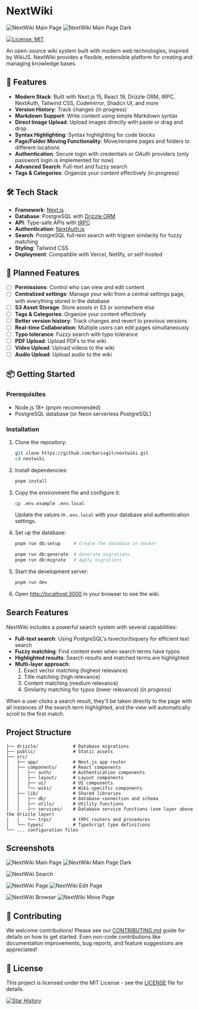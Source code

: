 # NextWiki

![NextWiki Main Page](./public/assets/images/nextwiki-home.png)
![NextWiki Main Page Dark](./public/assets/images/nextwiki-home-dark.png)

[![License: MIT](https://img.shields.io/badge/License-MIT-blue.svg)](https://opensource.org/licenses/MIT)

An open-source wiki system built with modern web technologies, inspired by WikiJS. NextWiki provides a flexible, extensible platform for creating and managing knowledge bases.

## 🚀 Features

- **Modern Stack**: Built with Next.js 15, React 19, Drizzle ORM, tRPC, NextAuth, Tailwind CSS, Codemirror, Shadcn UI, and more
- **Version History**: Track changes (in progress)
- **Markdown Support**: Write content using simple Markdown syntax
- **Direct Image Upload**: Upload images directly with paste or drag and drop
- **Syntax Highlighting**: Syntax highlighting for code blocks
- **Page/Folder Moving Functionality**: Move/rename pages and folders to different locations
- **Authentication**: Secure login with credentials or OAuth providers (only password login is implemented for now)
- **Advanced Search**: Full-text and fuzzy search
- **Tags & Categories**: Organize your content effectively (in progress)

## 🛠️ Tech Stack

- **Framework**: [Next.js](https://nextjs.org)
- **Database**: PostgreSQL with [Drizzle ORM](https://orm.drizzle.team)
- **API**: Type-safe APIs with [tRPC](https://trpc.io)
- **Authentication**: [NextAuth.js](https://next-auth.js.org)
- **Search**: PostgreSQL full-text search with trigram similarity for fuzzy matching
- **Styling**: Tailwind CSS
- **Deployment**: Compatible with Vercel, Netlify, or self-hosted

## 🔮 Planned Features

- [ ] **Permissions**: Control who can view and edit content
- [ ] **Centralized settings**: Manage your wiki from a central settings page, with everything stored in the database
- [ ] **S3 Asset Storage**: Store assets in S3 or somewhere else
- [ ] **Tags & Categories**: Organize your content effectively
- [ ] **Better version history**: Track changes and revert to previous versions
- [ ] **Real-time Collaboration**: Multiple users can edit pages simultaneously
- [ ] **Typo tolerance**: Fuzzy search with typo tolerance
- [ ] **PDF Upload**: Upload PDFs to the wiki
- [ ] **Video Upload**: Upload videos to the wiki
- [ ] **Audio Upload**: Upload audio to the wiki

## 📦 Getting Started

### Prerequisites

- Node.js 18+ (pnpm recommended)
- PostgreSQL database (or Neon serverless PostgreSQL)

### Installation

1. Clone the repository:

   ```bash
   git clone https://github.com/barisgit/nextwiki.git
   cd nextwiki
   ```

2. Install dependencies:

   ```bash
   pnpm install
   ```

3. Copy the environment file and configure it:

   ```bash
   cp .env.example .env.local
   ```

   Update the values in `.env.local` with your database and authentication settings.

4. Set up the database:

   ```bash
   pnpm run db:setup     # Create the database in docker

   pnpm run db:generate  # Generate migrations
   pnpm run db:migrate   # Apply migrations
   ```

5. Start the development server:

   ```bash
   pnpm run dev
   ```

6. Open [http://localhost:3000](http://localhost:3000) in your browser to see the wiki.

## Search Features

NextWiki includes a powerful search system with several capabilities:

- **Full-text search**: Using PostgreSQL's tsvector/tsquery for efficient text search
- **Fuzzy matching**: Find content even when search terms have typos
- **Highlighted results**: Search results and matched terms are highlighted
- **Multi-layer approach**:
  1. Exact vector matching (highest relevance)
  2. Title matching (high relevance)
  3. Content matching (medium relevance)
  4. Similarity matching for typos (lower relevance) *(in progress)*

When a user clicks a search result, they'll be taken directly to the page with all instances of the search term highlighted, and the view will automatically scroll to the first match.

## Project Structure

```text
├── drizzle/             # Database migrations
├── public/              # Static assets
├── src/
│   ├── app/             # Next.js app router
│   ├── components/      # React components
│   │   ├── auth/        # Authentication components
│   │   ├── layout/      # Layout components
│   │   ├── ui/          # UI components
│   │   └── wiki/        # Wiki-specific components
│   ├── lib/             # Shared libraries
│   │   ├── db/          # Database connection and schema
│   │   ├── utils/       # Utility functions
│   │   ├── services/    # Database service functions (one layer above the drizzle layer)
│   │   └── trpc/        # tRPC routers and procedures
│   └── types/           # TypeScript type definitions
└── ... configuration files
```

## Screenshots

![NextWiki Main Page](./public/assets/images/nextwiki-home.png)
![NextWiki Main Page Dark](./public/assets/images/nextwiki-home-dark.png)

![NextWiki Search](./public/assets/images/nextwiki-search.png)

![NextWiki Page](./public/assets/images/nextwiki-page.png)
![NextWiki Edit Page](./public/assets/images/nextwiki-edit.png)

![NextWiki Browser](./public/assets/images/nextwiki-browser.png)
![NextWiki Move Page](./public/assets/images/nextwiki-move.png)

## 🤝 Contributing

We welcome contributions! Please see our [CONTRIBUTING.md](./CONTRIBUTING.md) guide for details on how to get started. Even non-code contributions like documentation improvements, bug reports, and feature suggestions are appreciated!

## 📄 License

This project is licensed under the MIT License - see the [LICENSE](./LICENSE) file for details.

[![Star History](https://api.star-history.com/svg?repos=barisgit/nextwiki&type=Date)](https://star-history.com/#barisgit/nextwiki&Date)
